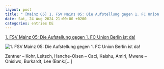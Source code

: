 ```yaml
---
layout: post
title: " [Mainz 05] 1. FSV Mainz 05: Die Aufstellung gegen 1. FC Union Berlin ist da!"
date: Sat, 24 Aug 2024 21:00:00 +0200
categories: entries DE
---
```

[1. FSV Mainz 05: Die Aufstellung gegen 1. FC Union Berlin ist da!](https://www.ligainsider.de/1-fsv-mainz-05/17/1-fsv-mainz-05-die-aufstellung-gegen-1-fc-union-berlin-ist-da-362379/)

![1. FSV Mainz 05: Die Aufstellung gegen 1. FC Union Berlin ist da!](https://cdn.ligainsider.de/images/article/team/big/fsv-mainz-05-wappen.jpg)

Zentner – Kohr, Leitsch, Hanche-Olsen – Caci, Kaishu, Amiri, Mwene – Onisiwo, Burkardt, Lee (Bank:[…]

